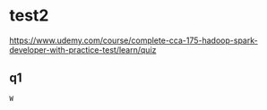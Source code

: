 # test2
https://www.udemy.com/course/complete-cca-175-hadoop-spark-developer-with-practice-test/learn/quiz

## q1

```
W
```
